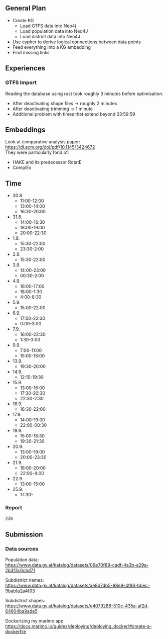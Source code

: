## General Plan

- Create KG
  - Load GTFS data into Neo4j
  - Load population data into Neo4J
  - Load district data into Neo4J
- Use cypher to derive logical connections between data points
- Feed everything into a KG embedding
- Find missing links

## Experiences

### GTFS Import

Reading the database using rust took roughly 3 minutes before optimisation.
- After deactivating shape files → roughly 2 minutes
- After deactivating trimming → 1 minute
- Additional problem with times that extend beyond 23:59:59

## Embeddings

Look at comparative analysis paper:
https://dl.acm.org/doi/pdf/10.1145/3424672  
They were particularly fond of:
- HAKE and its predecessor RotatE
- ComplEx

## Time
- 30.8.
  + 11:00-12:00
  + 13:00-14:00
  + 16:30-20:00
- 31.8.
  + 14:00-16:30
  + 18:00-19:00
  + 20:00-22:30
- 1.9.
  + 15:30-22:00
  + 23:30-2:00
- 2.9.
  + 15:30-22:00
- 3.9.
  - 14:00-23:00
  - 00:30-2:00
- 4.9.
  - 16:00-17:00
  - 18:00-1:30
  - 4:00-8:30
- 5.9.
  - 15:00-22:00
- 6.9.
  - 17:00-22:30
  - 0:00-3:00
- 7.9.
  - 16:00-22:30
  - 1:30-3:00
- 9.9.
  - 7:00-11:00
  - 15:00-18:00
- 13.9.
  - 19:30-20:00
- 14.9.
  - 12:15-19:30
- 15.9.
  - 13:00-16:00
  - 17:30-20:30
  - 22:30-2:30
- 16.9.
  - 16:30-22:00
- 17.9.
  - 14:00-19:00
  - 22:00-00:30
- 18.9.
  - 15:00-18:30
  - 19:30-21:30
- 20.9.
  - 13:00-19:00
  - 20:00-23:30
- 21.9.
  - 18:00-20:00
  - 22:00-4:00
- 22.9.
  - 13:00-15:00
- 25.9.
  - 17:30-

### Report

23h

## Submission

### Data sources

Population data:  
https://www.data.gv.at/katalog/datasets/09e70f89-cadf-4a3b-a29a-2b3f3c6cbd71

Subdistrict names:  
https://www.data.gv.at/katalog/datasets/ae8d7db5-98e9-4f86-bbec-9babfa2a4f03

Subdistrict shapes:  
https://www.data.gv.at/katalog/datasets/e4079286-310c-435a-af2d-64604ba9ade5


Dockerizing my marimo app:  
https://docs.marimo.io/guides/deploying/deploying_docker/#create-a-dockerfile